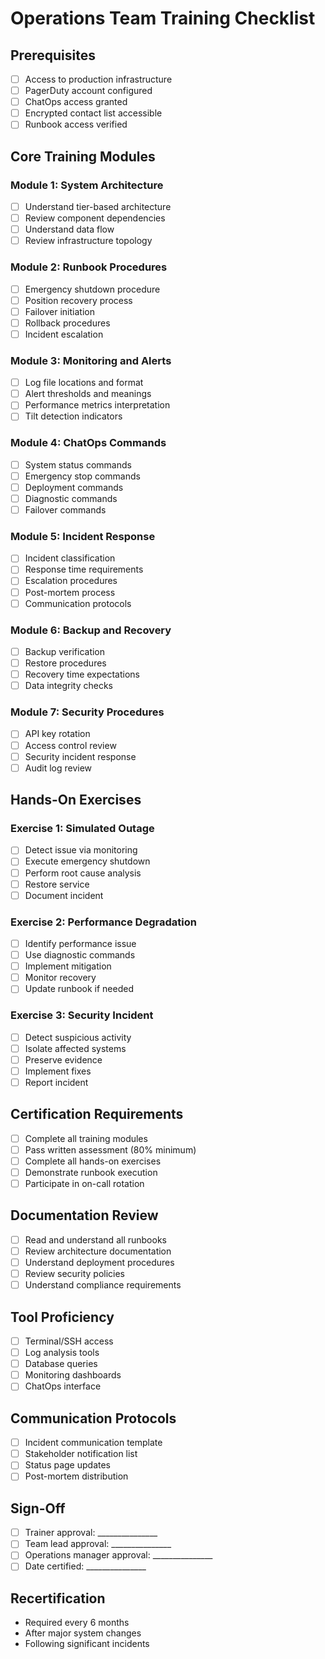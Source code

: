 # Operations Team Training Checklist

## Prerequisites
- [ ] Access to production infrastructure
- [ ] PagerDuty account configured
- [ ] ChatOps access granted
- [ ] Encrypted contact list accessible
- [ ] Runbook access verified

## Core Training Modules

### Module 1: System Architecture
- [ ] Understand tier-based architecture
- [ ] Review component dependencies
- [ ] Understand data flow
- [ ] Review infrastructure topology

### Module 2: Runbook Procedures
- [ ] Emergency shutdown procedure
- [ ] Position recovery process
- [ ] Failover initiation
- [ ] Rollback procedures
- [ ] Incident escalation

### Module 3: Monitoring and Alerts
- [ ] Log file locations and format
- [ ] Alert thresholds and meanings
- [ ] Performance metrics interpretation
- [ ] Tilt detection indicators

### Module 4: ChatOps Commands
- [ ] System status commands
- [ ] Emergency stop commands
- [ ] Deployment commands
- [ ] Diagnostic commands
- [ ] Failover commands

### Module 5: Incident Response
- [ ] Incident classification
- [ ] Response time requirements
- [ ] Escalation procedures
- [ ] Post-mortem process
- [ ] Communication protocols

### Module 6: Backup and Recovery
- [ ] Backup verification
- [ ] Restore procedures
- [ ] Recovery time expectations
- [ ] Data integrity checks

### Module 7: Security Procedures
- [ ] API key rotation
- [ ] Access control review
- [ ] Security incident response
- [ ] Audit log review

## Hands-On Exercises

### Exercise 1: Simulated Outage
- [ ] Detect issue via monitoring
- [ ] Execute emergency shutdown
- [ ] Perform root cause analysis
- [ ] Restore service
- [ ] Document incident

### Exercise 2: Performance Degradation
- [ ] Identify performance issue
- [ ] Use diagnostic commands
- [ ] Implement mitigation
- [ ] Monitor recovery
- [ ] Update runbook if needed

### Exercise 3: Security Incident
- [ ] Detect suspicious activity
- [ ] Isolate affected systems
- [ ] Preserve evidence
- [ ] Implement fixes
- [ ] Report incident

## Certification Requirements
- [ ] Complete all training modules
- [ ] Pass written assessment (80% minimum)
- [ ] Complete all hands-on exercises
- [ ] Demonstrate runbook execution
- [ ] Participate in on-call rotation

## Documentation Review
- [ ] Read and understand all runbooks
- [ ] Review architecture documentation
- [ ] Understand deployment procedures
- [ ] Review security policies
- [ ] Understand compliance requirements

## Tool Proficiency
- [ ] Terminal/SSH access
- [ ] Log analysis tools
- [ ] Database queries
- [ ] Monitoring dashboards
- [ ] ChatOps interface

## Communication Protocols
- [ ] Incident communication template
- [ ] Stakeholder notification list
- [ ] Status page updates
- [ ] Post-mortem distribution

## Sign-Off
- [ ] Trainer approval: _______________
- [ ] Team lead approval: _______________
- [ ] Operations manager approval: _______________
- [ ] Date certified: _______________

## Recertification
- Required every 6 months
- After major system changes
- Following significant incidents